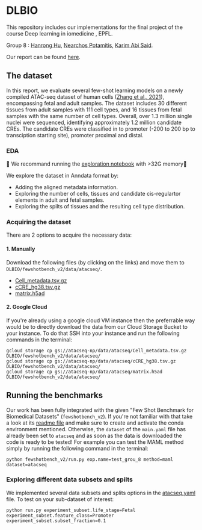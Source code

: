 # DLBIO

This repository includes our implementations for the final project of the course Deep learning in iomedicine , EPFL.

Group 8 : [Hanrong Hu](https://github.com/hanrong498), [Nearchos Potamitis](https://github.com/Potamitisn), [Karim Abi Said](https://github.com/KarimAbiSaid).

Our report can be found [here](report.pdf).

## The dataset

In this report, we evaluate several few-shot learning models
on a newly compiled ATAC-seq dataset of human cells
([Zhang et al., 2021](https://www.sciencedirect.com/science/article/pii/S0092867421012794)), encompassing fetal and adult samples.
The dataset includes 30 different tissues from adult samples
with 111 cell types, and 16 tissues from fetal samples with
the same number of cell types. Overall, over 1.3 million
single nuclei were sequenced, identifying approximately
1.2 million candidate CREs. The candidate CREs were
classified in to promoter (-200 to 200 bp to transciption
starting site), promoter proximal and distal.

### EDA
🔴 We recommand running the [exploration notebook](data_exploration/exploration_h5ad.ipynb) with >32G memory🔴

We explore the dataset in Anndata format by:
- Adding the aligned metadata information.
- Exploring the number of cells, tissues and candidate cis-regulartor elements in adult and fetal samples.
- Exploring the spilts of tissues and the resulting cell type distribution. 

### Acquiring the dataset
There are 2 options to acquire the necessary data:

#### 1. Manually
Download the following files (by clicking on the links) and move them to `DLBIO/fewshotbench_v2/data/atacseq/`.
- [Cell_metadata.tsv.gz](https://storage.googleapis.com/atacseq-np/data/atacseq/Cell_metadata.tsv.gz)
- [cCRE_hg38.tsv.gz](https://storage.googleapis.com/atacseq-np/data/atacseq/cCRE_hg38.tsv.gz)
- [matrix.h5ad](https://storage.googleapis.com/atacseq-np/data/atacseq/matrix.h5ad)

#### 2. Google Cloud
If you're already using a google cloud VM instance then the preferrable way would be to directly download the data from our Cloud Storage Bucket to your instance. To do that SSH into your instance and run the following commands in the terminal:
```
gcloud storage cp gs://atacseq-np/data/atacseq/Cell_metadata.tsv.gz DLBIO/fewshotbench_v2/data/atacseq/
gcloud storage cp gs://atacseq-np/data/atacseq/cCRE_hg38.tsv.gz DLBIO/fewshotbench_v2/data/atacseq/
gcloud storage cp gs://atacseq-np/data/atacseq/matrix.h5ad DLBIO/fewshotbench_v2/data/atacseq/
```

## Running the benchmarks
Our work has been fully integrated with the given "Few Shot Benchmark for Biomedical Datasets" (`fewshotbench_v2`). If you're not familiar with that take a look at its [readme file](fewshotbench_v2/README.md) and make sure to create and activate the conda environment mentioned. Otherwise, the `dataset` of the `main.yaml` file has already been set to `atacseq` and as soon as the data is downloaded the code is ready to be tested! For example you can test the MAML method simply by running the following command in the terminal:
```
python fewshotbench_v2/run.py exp.name=test_grou_8 method=maml dataset=atacseq
```

### Exploring different data subsets and spilts
We implemented several data subsets and splits options in the [atacseq.yaml](fewshotbench_v2/conf/dataset/atacseq.yaml) file. To test on your sub-dataset of interest:
```
python run.py experiment_subset.life_stage=Fetal experiment_subset.feature_class=Promoter experiment_subset.subset_fraction=0.1
```
